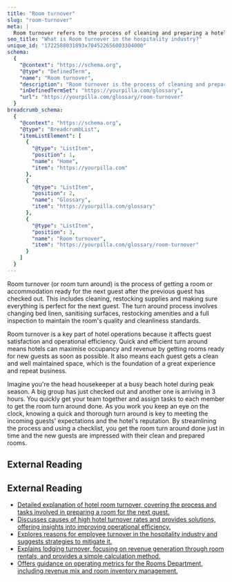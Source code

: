 ```yaml
---
title: "Room turnover"
slug: "room-turnover"
meta: |
  Room turnover refers to the process of cleaning and preparing a hotel room for the next guest after the previous guest checks out, ensuring quick readiness.
seo_title: "What is Room turnover in the hospitality industry?"
unique_id: "1722588031893x704522656003304000"
schema:
  {
    "@context": "https://schema.org",
    "@type": "DefinedTerm",
    "name": "Room turnover",
    "description": "Room turnover is the process of cleaning and preparing a room for the next guest after checkout, including cleaning, restocking supplies, and ensuring high quality and cleanliness standards.",
    "inDefinedTermSet": "https://yourpilla.com/glossary",
    "url": "https://yourpilla.com/glossary/room-turnover"
  }
breadcrumb_schema:
  {
    "@context": "https://schema.org",
    "@type": "BreadcrumbList",
    "itemListElement": [
      {
        "@type": "ListItem",
        "position": 1,
        "name": "Home",
        "item": "https://yourpilla.com"
      },
      {
        "@type": "ListItem",
        "position": 2,
        "name": "Glossary",
        "item": "https://yourpilla.com/glossary"
      },
      {
        "@type": "ListItem",
        "position": 3,
        "name": "Room turnover",
        "item": "https://yourpilla.com/glossary/room-turnover"
      }
    ]
  }
---
```


Room turnover (or room turn around) is the process of getting a room or accommodation ready for the next guest after the previous guest has checked out. This includes cleaning, restocking supplies and making sure everything is perfect for the next guest. The turn around process involves changing bed linen, sanitising surfaces, restocking amenities and a full inspection to maintain the room's quality and cleanliness standards.

Room turnover is a key part of hotel operations because it affects guest satisfaction and operational efficiency. Quick and efficient turn around means hotels can maximise occupancy and revenue by getting rooms ready for new guests as soon as possible. It also means each guest gets a clean and well maintained space, which is the foundation of a great experience and repeat business.

Imagine you're the head housekeeper at a busy beach hotel during peak season. A big group has just checked out and another one is arriving in 3 hours. You quickly get your team together and assign tasks to each member to get the room turn around done. As you work you keep an eye on the clock, knowing a quick and thorough turn around is key to meeting the incoming guests' expectations and the hotel's reputation. By streamlining the process and using a checklist, you get the room turn around done just in time and the new guests are impressed with their clean and prepared rooms.

## External Reading



## External Reading

*   [Detailed explanation of hotel room turnover, covering the process and tasks involved in preparing a room for the next guest.](https://www.sabcleaning.com/glossario/what-is-hotel-room-turnover/)
*   [Discusses causes of high hotel turnover rates and provides solutions, offering insights into improving operational efficiency.](https://www.canarytechnologies.com/post/how-to-fix-high-hotel-turnover-rates)
*   [Explores reasons for employee turnover in the hospitality industry and suggests strategies to mitigate it.](https://www.roostedhr.com/8-reasons-for-employee-turnover-in-hospitality/)
*   [Explains lodging turnover, focusing on revenue generation through room rentals, and provides a simple calculation method.](https://www.happyhotel.io/en/lexicon/lodging-turnover)
*   [Offers guidance on operating metrics for the Rooms Department, including revenue mix and room inventory management.](https://www.hotstats.com/hotel-industry-resources/rooms-department-and-operating-metrics)